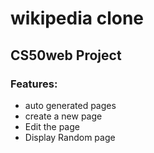 # wikipedia clone

## CS50web Project

### Features:

<p>
    <ul>
        <li>auto generated pages</li> 
        <li>create a new page</li> 
        <li>Edit the page</li> 
        <li>Display Random page</li> 
    </ul>
</p>
